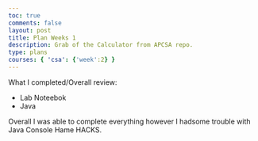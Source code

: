 ```yaml
---
toc: true
comments: false
layout: post
title: Plan Weeks 1
description: Grab of the Calculator from APCSA repo.
type: plans
courses: { 'csa': {'week':2} }
---
```


What I completed/Overall review:

- Lab Noteebok
- Java


Overall I was able to complete everything however I hadsome trouble with Java Console Hame HACKS.
